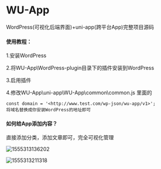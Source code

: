 # WU-App
WordPress(可视化后端界面)+uni-app(跨平台App)完整项目源码
#### 使用教程：

1.安装WordPress

2.将WU-App\WordPress-plugin目录下的插件安装到WordPress

3.启用插件

4.修改WU-App\uni-app\WU-App\common\common.js 里面的

```
const domain = '<http://www.test.com/wp-json/wu-app/v1>';
将域名替换成你安装WordPress的地址即可
```

#### 如何给App添加内容？

直接添加分类，添加文章即可，完全可视化管理

![1555313136202](https://github.com/bawangxx/WU-App/blob/master/img/1555313136202.png)

![1555313211318](https://github.com/bawangxx/WU-App/blob/master/img/1555313211318.png)



